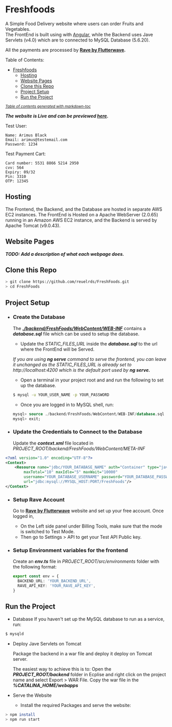 # Freshfoods

A Simple Food Delivery website where users can order Fruits and Vegetables.  
The FrontEnd is built using with [Angular](https://angular.io), while the Backend uses Jave Servlets (v4.0) which are to connected to MySQL Database (5.6.20).

All the payments are processed by **[Rave by Flutterwave](https://ravepay.co/).**


Table of Contents:
- [Freshfoods](#freshfoods)
  - [Hosting](#hosting)
  - [Website Pages](#website-pages)
  - [Clone this Repo](#clone-this-repo)
  - [Project Setup](#project-setup)
  - [Run the Project](#run-the-project)

<small><i><a href='http://ecotrust-canada.github.io/markdown-toc/'>Table of contents generated with markdown-toc</a></i></small>

**_The website is Live and can be previewed [here](http://3.139.60.126/FreshFoods)._**

Test User:
```
Name: Arimus Black  
Email: arimus@testemail.com  
Password: 1234  
```

Test Payment Cart:
```
Card number: 5531 8866 5214 2950
cvv: 564
Expiry: 09/32
Pin: 3310
OTP: 12345
```



## Hosting
The Frontend, the Backend, and the Database are hosted in separate AWS EC2 instances. The FrontEnd is Hosted on a Apache WebServer (2.0.65) running in an Amazon AWS EC2 instance, and the Backend is served by Apache Tomcat (v9.0.43).

## Website Pages

***TODO: Add a description of what each webpage does.***

## Clone this Repo

```bash
> git clone https://github.com/reuelrds/FreshFoods.git
> cd FreshFoods
```
## Project Setup

* ### Create the Database  
  
    The __*[./backend/FreshFoods/WebContent/WEB-INF](https://github.com/reuelrds/FreshFoods/tree/main/backend/FreshFoods/WebContent/WEB-INF)*__ contains a ***database.sql*** file which can be used to setup the database.

    * Update the *STATIC_FILES_URL* inside the ***database.sql*** to the url where the FrontEnd will be Served.  
    
    *If you are using **ng serve** command to serve the frontend, you can leave it unchanged as the STATIC_FILES_URL is already set to http://localhost:4200 which is the default port used by **ng serve.***
  
    * Open a terminal in your project root and and run the following to set up the database.
  
  ```bash
  $ mysql -u YOUR_USER_NAME -p YOUR_PASSWORD
  ```

    * Once you are logged in to MySQL shell, run:
  
  ```sql
  mysql> source ./backend/FreshFoods/WebContent/WEB-INF/database.sql
  mysql> exit;
  ```



 * ### Update the Credentials to Connect to the Database
    Update the ***context.xml*** file located in *PROJECT_ROOT/backend/FreshFoods/WebContent/META-INF*

```xml
<?xml version="1.0" encoding="UTF-8"?>
<Context>
	<Resource name="jdbc/YOUR_DATABASE_NAME" auth="Container" type="javax.sql.DataSource"
        maxTotal="10" maxIdle="5" maxWait="10000"
        username="YOUR_DATABASE_USERNAME" password="YOUR_DATABASE_PASSWORD" driverClassName="com.mysql.cj.jdbc.Driver"
        url="jdbc:mysql://MYSQL_HOST:PORT/FreshFoods"/>
</Context>
```
    
* ### Setup Rave Account

  Go to **[Rave by Flutterwave](https://ravepay.co/)** website and set up your free account. Once logged in,

  * On the Left side panel under Billing Tools, make sure that the mode is switched to Test Mode.
  * Then go to Settings > API to get your Test API Public key.

* ### Setup Environment variables for the frontend
  Create an ***env.ts*** file in *PROJECT_ROOT/src/environments* folder with the following format:

  ```typescript
  export const env = {
    BACKEND_URL: 'YOUR_BACKEND_URL',
    RAVE_API_KEY: 'YOUR_RAVE_API_KEY',
  }

  ```
  
## Run the Project

* Database
    If you haven't set up the MySQL database to run as a service, run:
```bash
$ mysqld
```

* Deploy Jave Servlets on Tomcat  
    
    Package the backend in a war file and deploy it deploy on Tomcat server.  
   
   The easiest way to achieve this is to: Open the ***PROJECT_ROOT/backend*** folder in Ecplise and right click on the project name and select Export > WAR File.
   Copy the war file in the ***%CATALINA_HOME/webapps***

* Serve the Website  

    * Install the required Packages and serve the website:

```bash
> npm install
> npm run start
```
